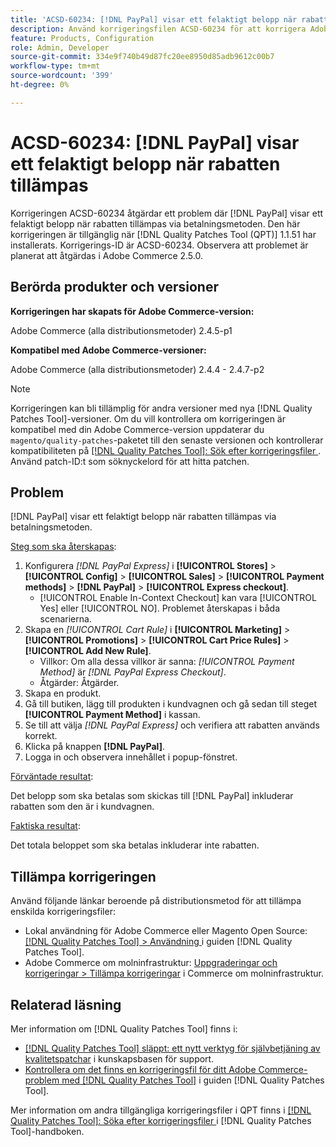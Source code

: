 ```yaml
---
title: 'ACSD-60234: [!DNL PayPal] visar ett felaktigt belopp när rabatt tillämpas'
description: Använd korrigeringsfilen ACSD-60234 för att korrigera Adobe Commerce-problemet där  [!DNL PayPal]  visar ett felaktigt belopp när rabatten tillämpas via betalningsmetoden.
feature: Products, Configuration
role: Admin, Developer
source-git-commit: 334e9f740b49d87fc20ee8950d85adb9612c00b7
workflow-type: tm+mt
source-wordcount: '399'
ht-degree: 0%

---
```


# ACSD-60234: [!DNL PayPal] visar ett felaktigt belopp när rabatten tillämpas

Korrigeringen ACSD-60234 åtgärdar ett problem där [!DNL PayPal] visar ett felaktigt belopp när rabatten tillämpas via betalningsmetoden. Den här korrigeringen är tillgänglig när [!DNL Quality Patches Tool (QPT)] 1.1.51 har installerats. Korrigerings-ID är ACSD-60234. Observera att problemet är planerat att åtgärdas i Adobe Commerce 2.5.0.

## Berörda produkter och versioner

**Korrigeringen har skapats för Adobe Commerce-version:**

Adobe Commerce (alla distributionsmetoder) 2.4.5-p1

**Kompatibel med Adobe Commerce-versioner:**

Adobe Commerce (alla distributionsmetoder) 2.4.4 - 2.4.7-p2

>[!NOTE]
>
>Korrigeringen kan bli tillämplig för andra versioner med nya [!DNL Quality Patches Tool]-versioner. Om du vill kontrollera om korrigeringen är kompatibel med din Adobe Commerce-version uppdaterar du `magento/quality-patches`-paketet till den senaste versionen och kontrollerar kompatibiliteten på [[!DNL Quality Patches Tool]: Sök efter korrigeringsfiler ](https://experienceleague.adobe.com/tools/commerce-quality-patches/index.html). Använd patch-ID:t som söknyckelord för att hitta patchen.

## Problem

[!DNL PayPal] visar ett felaktigt belopp när rabatten tillämpas via betalningsmetoden.

<u>Steg som ska återskapas</u>:

1. Konfigurera *[!DNL PayPal Express]* i **[!UICONTROL Stores]** > **[!UICONTROL Config]** > **[!UICONTROL Sales]** > **[!UICONTROL Payment methods]** > **[!DNL PayPal]** > **[!UICONTROL Express checkout]**.
   * [!UICONTROL Enable In-Context Checkout] kan vara [!UICONTROL Yes] eller [!UICONTROL NO]. Problemet återskapas i båda scenarierna.
1. Skapa en *[!UICONTROL Cart Rule]* i **[!UICONTROL Marketing]** > **[!UICONTROL Promotions]** > **[!UICONTROL Cart Price Rules]** > **[!UICONTROL Add New Rule]**.
   * Villkor: Om alla dessa villkor är sanna: *[!UICONTROL Payment Method]* är *[!DNL PayPal Express Checkout]*.
   * Åtgärder: Åtgärder.
1. Skapa en produkt.
1. Gå till butiken, lägg till produkten i kundvagnen och gå sedan till steget **[!UICONTROL Payment Method]** i kassan.
1. Se till att välja *[!DNL PayPal Express]* och verifiera att rabatten används korrekt.
1. Klicka på knappen **[!DNL PayPal]**.
1. Logga in och observera innehållet i popup-fönstret.

<u>Förväntade resultat</u>:

Det belopp som ska betalas som skickas till [!DNL PayPal] inkluderar rabatten som den är i kundvagnen.

<u>Faktiska resultat</u>:

Det totala beloppet som ska betalas inkluderar inte rabatten.

## Tillämpa korrigeringen

Använd följande länkar beroende på distributionsmetod för att tillämpa enskilda korrigeringsfiler:

* Lokal användning för Adobe Commerce eller Magento Open Source: [[!DNL Quality Patches Tool] > Användning ](/help/tools/quality-patches-tool/usage.md) i guiden [!DNL Quality Patches Tool].
* Adobe Commerce om molninfrastruktur: [Uppgraderingar och korrigeringar > Tillämpa korrigeringar](https://experienceleague.adobe.com/docs/commerce-cloud-service/user-guide/develop/upgrade/apply-patches.html) i Commerce om molninfrastruktur.

## Relaterad läsning

Mer information om [!DNL Quality Patches Tool] finns i:

* [[!DNL Quality Patches Tool] släppt: ett nytt verktyg för självbetjäning av kvalitetspatchar](https://experienceleague.adobe.com/en/docs/commerce-knowledge-base/kb/announcements/commerce-announcements/magento-quality-patches-released-new-tool-to-self-serve-quality-patches) i kunskapsbasen för support.
* [Kontrollera om det finns en korrigeringsfil för ditt Adobe Commerce-problem med  [!DNL Quality Patches Tool]](/help/tools/quality-patches-tool/patches-available-in-qpt/check-patch-for-magento-issue-with-magento-quality-patches.md) i guiden [!DNL Quality Patches Tool].

Mer information om andra tillgängliga korrigeringsfiler i QPT finns i [[!DNL Quality Patches Tool]: Söka efter korrigeringsfiler ](https://experienceleague.adobe.com/tools/commerce-quality-patches/index.html) i [!DNL Quality Patches Tool]-handboken.
